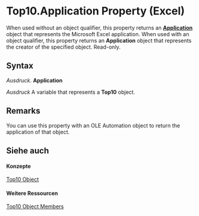 
# Top10.Application Property (Excel)

When used without an object qualifier, this property returns an  **[Application](19b73597-5cf9-4f56-8227-b5211f657f6f.md)** object that represents the Microsoft Excel application. When used with an object qualifier, this property returns an **Application** object that represents the creator of the specified object. Read-only.


## Syntax

 _Ausdruck_. **Application**

 _Ausdruck_ A variable that represents a **Top10** object.


## Remarks

You can use this property with an OLE Automation object to return the application of that object.


## Siehe auch


#### Konzepte


[Top10 Object](b94f4a4f-564c-d751-2b43-4b9482e048cc.md)
#### Weitere Ressourcen


[Top10 Object Members](http://msdn.microsoft.com/library/ee94e347-b55a-d7b3-ab2f-26c5698b15cf%28Office.15%29.aspx)